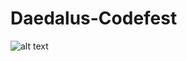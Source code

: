 # Daedalus-Codefest

![alt text](https://github.com/hecris/GymGo/raw/master/screenshots/homescreen_resize.png "Homescreen")
